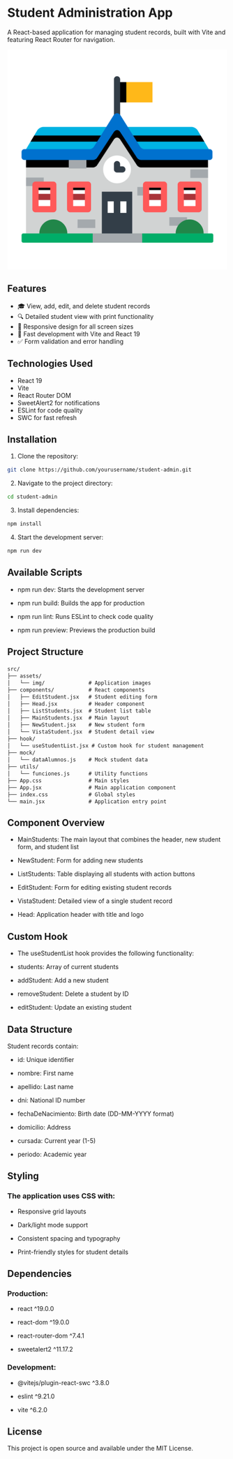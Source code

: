 # Student Administration App

A React-based application for managing student records, built with Vite and featuring React Router for navigation.

![App Preview](src/assets/img/escuela.svg)

## Features

- 🎓 View, add, edit, and delete student records
- 🔍 Detailed student view with print functionality
- 📱 Responsive design for all screen sizes
- 🚀 Fast development with Vite and React 19
- ✅ Form validation and error handling

## Technologies Used

- React 19
- Vite
- React Router DOM
- SweetAlert2 for notifications
- ESLint for code quality
- SWC for fast refresh

## Installation

1. Clone the repository:

```bash
git clone https://github.com/yourusername/student-admin.git
```

2. Navigate to the project directory:

```bash
cd student-admin
```

3. Install dependencies:

```bash
npm install
```

4. Start the development server:

```bash
npm run dev
```

## Available Scripts

- npm run dev: Starts the development server

- npm run build: Builds the app for production

- npm run lint: Runs ESLint to check code quality

- npm run preview: Previews the production build

## Project Structure

```
src/
├── assets/
│   └── img/              # Application images
├── components/           # React components
│   ├── EditStudent.jsx   # Student editing form
│   ├── Head.jsx          # Header component
│   ├── ListStudents.jsx  # Student list table
│   ├── MainStudents.jsx  # Main layout
│   ├── NewStudent.jsx    # New student form
│   └── VistaStudent.jsx  # Student detail view
├── hook/
│   └── useStudentList.jsx # Custom hook for student management
├── mock/
│   └── dataAlumnos.js    # Mock student data
├── utils/
│   └── funciones.js      # Utility functions
├── App.css               # Main styles
├── App.jsx               # Main application component
├── index.css             # Global styles
└── main.jsx              # Application entry point
```

## Component Overview

- MainStudents: The main layout that combines the header, new student form, and student list

- NewStudent: Form for adding new students

- ListStudents: Table displaying all students with action buttons

- EditStudent: Form for editing existing student records

- VistaStudent: Detailed view of a single student record

- Head: Application header with title and logo

## Custom Hook

- The useStudentList hook provides the following functionality:

- students: Array of current students

- addStudent: Add a new student

- removeStudent: Delete a student by ID

- editStudent: Update an existing student

## Data Structure

Student records contain:

- id: Unique identifier

- nombre: First name

- apellido: Last name

- dni: National ID number

- fechaDeNacimiento: Birth date (DD-MM-YYYY format)

- domicilio: Address

- cursada: Current year (1-5)

- periodo: Academic year

## Styling

### The application uses CSS with:

- Responsive grid layouts

- Dark/light mode support

- Consistent spacing and typography

- Print-friendly styles for student details

## Dependencies

### Production:

- react ^19.0.0

- react-dom ^19.0.0

- react-router-dom ^7.4.1

- sweetalert2 ^11.17.2

### Development:

- @vitejs/plugin-react-swc ^3.8.0

- eslint ^9.21.0

- vite ^6.2.0

## License

This project is open source and available under the MIT License.
